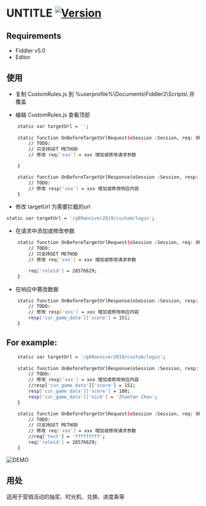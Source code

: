 # UNTITLE [![Version][version-badge]](LICENSE.md)


## Requirements

- Fiddler v5.0
- Editor

## 使用

- 复制 CustomRules.js 到 %userprofile%\Documents\Fiddler2\Scripts\ 并覆盖

- 编辑 CustomRules.js 查看顶部
```bash
    static var targetUrl = '';    
    
    static function OnBeforeTargetUrlRequest(oSession :Session, req: Object) {
        // TODO:
        // 只支持GET METHOD
        // 修改 req['xxx'] = xxx 增加或修改请求参数    

    }

    static function OnBeforeTargetUrlResponse(oSession :Session, resp: Object) {
        // TODO:
        // 修改 resp['xxx'] = xxx 增加或修改响应内容    
    }


```

- 修改 targetUrl 为需要拦截的url
```bash
static var targetUrl = '/g89anniver2019/custom/login'; 
```

- 在请求中添加或修改参数
```bash
    static function OnBeforeTargetUrlRequest(oSession :Session, req: Object) {
        // TODO:
        // 只支持GET METHOD
        // 修改 req['xxx'] = xxx 增加或修改请求参数    

        req['roleid'] = 28576629;
    }
```

- 在响应中篡改数据

```bash
    static function OnBeforeTargetUrlResponse(oSession :Session, resp: Object) {
        // TODO:
        // 修改 resp['xxx'] = xxx 增加或修改响应内容    
        resp['cur_game_data']['score'] = 151;
    }
```

## For example:

```bash
    static var targetUrl = '/g89anniver2019/custom/login';    
    
    static function OnBeforeTargetUrlResponse(oSession :Session, resp: Object) {
        // TODO:
        // 修改 resp['xxx'] = xxx 增加或修改响应内容    
        //resp['cur_game_data']['score'] = 151;
        resp['cur_game_data']['score'] = 100;
		resp['cur_game_data']['nick'] = 'ZhaoYan Chen';
    }

    static function OnBeforeTargetUrlRequest(oSession :Session, req: Object) {
        // TODO:
        // 只支持GET METHOD
        // 修改 req['xxx'] = xxx 增加或修改请求参数    
        //req['test'] = 'fffffffff';
        req['roleid'] = 28576629;
    }
```


![DEMO][examples-link]


## 用处

适用于营销活动的抽奖、时光机、兑换、进度条等

[version-badge]:   https://img.shields.io/badge/version-v0.1-brightgreen
[examples-link]:   https://raw.githubusercontent.com/crxzy/InfinityHook/master/demo.gif

